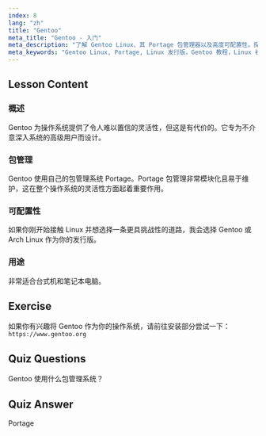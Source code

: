 ```yaml
---
index: 8
lang: "zh"
title: "Gentoo"
meta_title: "Gentoo - 入门"
meta_description: "了解 Gentoo Linux、其 Portage 包管理器以及高度可配置性。探索这个灵活的发行版是否适合您的进阶 Linux 之旅。"
meta_keywords: "Gentoo Linux, Portage, Linux 发行版，Gentoo 教程，Linux 初学者，Linux 指南，Gentoo 可配置性"
---
```


## Lesson Content

### 概述

Gentoo 为操作系统提供了令人难以置信的灵活性，但这是有代价的。它专为不介意深入系统的高级用户而设计。

### 包管理

Gentoo 使用自己的包管理系统 Portage。Portage 包管理非常模块化且易于维护，这在整个操作系统的灵活性方面起着重要作用。

### 可配置性

如果你刚开始接触 Linux 并想选择一条更具挑战性的道路，我会选择 Gentoo 或 Arch Linux 作为你的发行版。

### 用途

非常适合台式机和笔记本电脑。

## Exercise

如果你有兴趣将 Gentoo 作为你的操作系统，请前往安装部分尝试一下：`https://www.gentoo.org`

## Quiz Questions

Gentoo 使用什么包管理系统？

## Quiz Answer

Portage
